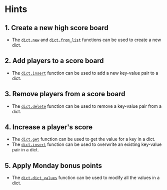 # Hints

## 1. Create a new high score board

- The [`dict.new`][new] and [`dict.from_list`][from_list] functions can be used to create a new dict.

## 2. Add players to a score board

- The [`dict.insert`][insert] function can be used to add a new key-value pair to a dict.

## 3. Remove players from a score board

- The [`dict.delete`][delete] function can be used to remove a key-value pair from a dict.

## 4. Increase a player's score

- The [`dict.get`][get] function can be used to get the value for a key in a dict.
- The [`dict.insert`][insert] function can be used to overwrite an existing key-value pair in a dict.

## 5. Apply Monday bonus points

- The [`dict.dict_values`][dict_values] function can be used to modify all the values in a dict.

[new]: https://hexdocs.pm/gleam_stdlib/gleam/dict.html#new
[get]: https://hexdocs.pm/gleam_stdlib/gleam/dict.html#get
[insert]: https://hexdocs.pm/gleam_stdlib/gleam/dict.html#insert
[delete]: https://hexdocs.pm/gleam_stdlib/gleam/dict.html#delete
[from_list]: https://hexdocs.pm/gleam_stdlib/gleam/dict.html#from_list
[dict_values]: https://hexdocs.pm/gleam_stdlib/gleam/dict.html#dict_values
